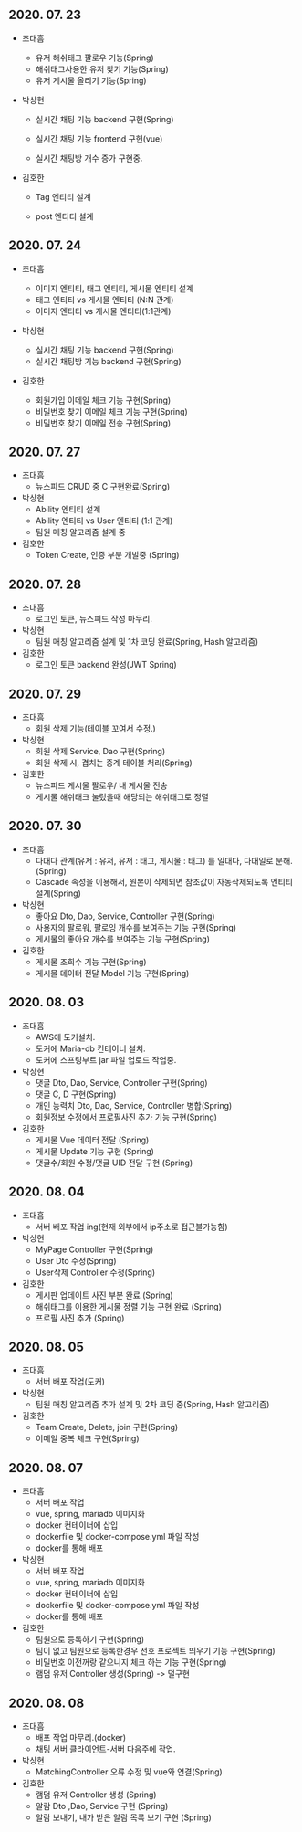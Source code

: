 ## 2020. 07. 23

- 조대흠
  - 유저 해쉬태그 팔로우 기능(Spring)
  - 해쉬태그사용한 유저 찾기 기능(Spring)
  - 유저 게시물 올리기 기능(Spring)

- 박상현

  - 실시간 채팅 기능 backend 구현(Spring)

  - 실시간 채팅 기능 frontend 구현(vue)

  - 실시간 채팅방 개수 증가 구현중.
- 김호한
  - Tag 엔티티 설계
  
  - post 엔티티 설계
  
    

## 2020. 07. 24

- 조대흠
  - 이미지 엔티티, 태그 엔티티, 게시물 엔티티 설계
  - 태그 엔티티 vs 게시물 엔티티 (N:N 관계)
  - 이미지 엔티티 vs 게시물 엔티티(1:1관계) 
  
- 박상현

  - 실시간 채팅 기능 backend 구현(Spring)
  - 실시간 채팅방 기능 backend 구현(Spring)
- 김호한
  - 회원가입 이메일 체크 기능 구현(Spring)
  - 비밀번호 찾기 이메일 체크 기능 구현(Spring)
  - 비밀번호 찾기 이메일 전송 구현(Spring) 
  
  

## 2020. 07. 27

- 조대흠
  - 뉴스피드 CRUD 중 C 구현완료(Spring)
- 박상현
  - Ability 엔티티 설계
  - Ability 엔티티 vs User 엔티티 (1:1 관계)
  - 팀원 매칭 알고리즘 설계 중
- 김호한
  - Token Create, 인증 부분 개발중 (Spring)



## 2020. 07. 28

- 조대흠
  - 로그인 토큰, 뉴스피드 작성 마무리.
- 박상현
  - 팀원 매칭 알고리즘 설계 및 1차 코딩 완료(Spring, Hash 알고리즘)
- 김호한
  - 로그인 토큰 backend 완성(JWT Spring)

## 2020. 07. 29

- 조대흠
  - 회원 삭제 기능(테이블 꼬여서 수정.)
- 박상현
  - 회원 삭제 Service, Dao 구현(Spring)
  - 회원 삭제 시, 겹치는 중계 테이블 처리(Spring)
- 김호한
  - 뉴스피드 게시물 팔로우/ 내 게시물 전송
  - 게시물 해쉬태크 눌렀을때  해당되는 해쉬태그로 정렬

## 2020. 07. 30

- 조대흠
  - 다대다 관계(유저 : 유저, 유저 : 태그,  게시물 : 태그) 를 일대다, 다대일로 분해.(Spring)
  - Cascade 속성을 이용해서, 원본이 삭제되면 참조값이 자동삭제되도록 엔티티 설계(Spring)
- 박상현
  - 좋아요 Dto, Dao, Service, Controller 구현(Spring)
  - 사용자의 팔로워, 팔로잉 개수를 보여주는 기능 구현(Spring)
  - 게시물의 좋아요 개수를 보여주는 기능 구현(Spring)
- 김호한
  - 게시물 조회수 기능 구현(Spring)
  - 게시물 데이터 전달 Model 기능 구현(Spring)



## 2020. 08. 03

- 조대흠
  - AWS에 도커설치.
  - 도커에 Maria-db 컨테이너 설치.
  - 도커에 스프링부트 jar 파일 업로드 작업중.
- 박상현
  - 댓글 Dto, Dao, Service, Controller 구현(Spring)
  - 댓글 C, D 구현(Spring)
  - 개인 능력치 Dto, Dao, Service, Controller 병합(Spring)
  - 회원정보 수정에서 프로필사진 추가 기능 구현(Spring)
- 김호한
  - 게시물 Vue 데이터 전달 (Spring)
  - 게시물 Update 기능 구현 (Spring)
  - 댓글수/회원 수정/댓글 UID 전달 구현 (Spring)

## 2020. 08. 04

- 조대흠
  - 서버 배포 작업 ing(현재 외부에서 ip주소로 접근불가능함)
- 박상현
  - MyPage Controller 구현(Spring)
  - User Dto 수정(Spring)
  - User삭제 Controller 수정(Spring)
- 김호한
  - 게시판 업데이트 사진 부분 완료 (Spring)
  - 해쉬태그를 이용한 게시물 정렬 기능 구현 완료 (Spring)
  - 프로필 사진 추가 (Spring)

## 2020. 08. 05

- 조대흠
  - 서버 배포 작업(도커)
- 박상현
  - 팀원 매칭 알고리즘 추가 설계 및 2차 코딩 중(Spring, Hash 알고리즘)
- 김호한
  - Team Create, Delete, join 구현(Spring)
  - 이메일 중복 체크 구현(Spring)

## 2020. 08. 07

- 조대흠
  - 서버 배포 작업
  - vue, spring, mariadb 이미지화
  - docker 컨테이너에 삽입
  - dockerfile 및 docker-compose.yml 파일 작성
  - docker를 통해 배포
- 박상현
  - 서버 배포 작업
  - vue, spring, mariadb 이미지화
  - docker 컨테이너에 삽입
  - dockerfile 및 docker-compose.yml 파일 작성
  - docker를 통해 배포
- 김호한
  - 팀원으로 등록하기 구현(Spring)
  - 팀이 없고 팀원으로 등록한경우 선호 프로젝트 띄우기 기능 구현(Spring)
  - 비밀번호 이전꺼랑 같으니지 체크 하는 기능 구현(Spring)
  - 램덤 유저 Controller 생성(Spring) -> 덜구현

## 2020. 08. 08

- 조대흠
  - 배포 작업 마무리.(docker)
  - 채팅 서버 클라이언트-서버 다음주에 작업.
- 박상현
  - MatchingController 오류 수정 및 vue와 연결(Spring)
- 김호한
  - 램덤 유저 Controller 생성 (Spring) 
  - 알람 Dto ,Dao, Service 구현 (Spring)
  - 알람 보내기, 내가 받은 알람 목록 보기 구현 (Spring)